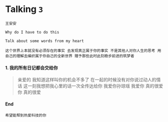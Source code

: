# Talking `3`

`王安安`

`Why do I have to do this`

`Talk about some words from my heart`


`这个世界上本就没有必须存在的事实 去发现真正属于你的事实 不是其他人对你人生的思考 用自己的理解去编织属于你自己的全新世界 赠予那些此时此刻稳步前进的筑梦者`


#### 1. 我的所有日记都会交给你

> 亲爱的 我知道这样叫你的机会不多了 在一起的时候没有对你说过动人的情话 这一刻我想把我心里的话一次全传达给你 我爱你孙琼瑶 我爱你 真的很爱你 真的很爱


#### End

`希望能帮到热爱科技的你`

